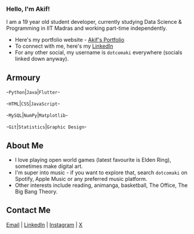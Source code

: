 
### Hello, I'm Akif!

I am a 19 year old student developer, currently
studying Data Science & Programming in IIT Madras and working part-time independently.

- Here's my portfolio website - [Akif's Portfolio](https://dotcomaki.github.io)
- To connect with me, here's my [LinkedIn](https://linkedin.com/in/mohammadakif)
- For any other social, my username is `dotcomaki` everywhere (socials linked down anyway).

## Armoury
-`Python`|`Java`|`Flutter`-

-`HTML`|`CSS`|`JavaScript`-

-`MySQL`|`NumPy`|`Matplotlib`-

-`Git`|`Statistics`|`Graphic Design`-

## About Me

- I love playing open world games (latest favourite is Elden Ring), sometimes make digital art.
- I'm super into music - if you want to explore that, search `dotcomaki` on Spotify, Apple Music or any preferred music platform.
- Other interests include reading, animanga, basketball, The Office, The Big Bang Theory.

## Contact Me

[Email](mailto:dotcomakif@gmail.com) | [LinkedIn](https://www.linkedin.com/in/mohammadakif) | [Instagram](https://www.instagram.com/dotcomaki) | [X](https://x.com/dotcomaki) 
